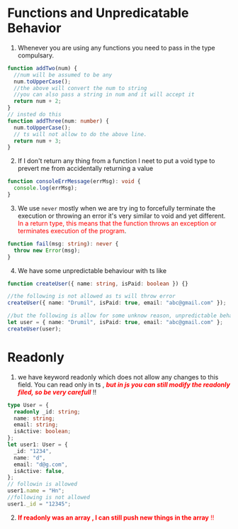 # Functions and Unpredicatable Behavior

1. Whenever you are using any functions you need to pass in the type compulsary.

```ts
function addTwo(num) {
  //num will be assumed to be any
  num.toUpperCase();
  //the above will convert the num to string
  //you can also pass a string in num and it will accept it
  return num + 2;
}
// insted do this
function addThree(num: number) {
  num.toUpperCase();
  // ts will not allow to do the above line.
  return num + 3;
}
```

2. If I don't return any thing from a function I neet to put a void type to prevert me from accidentally returning a value

```ts
function consoleErrMessage(errMsg): void {
  console.log(errMsg);
}
```

3. We use `never` mostly when we are try ing to forcefully terminate the execution or throwing an error it's very similar to void and yet different.<span style="color:red"> In a return type, this means that the function throws an exception or terminates execution of the program</span>.

```ts
function fail(msg: string): never {
  throw new Error(msg);
}
```

4. We have some unpredictable behaviour with ts like

```ts
function createUser({ name: string, isPaid: boolean }) {}

//the following is not allowed as ts will throw error
createUser({ name: "Drumil", isPaid: true, email: "abc@gmail.com" });

//but the following is allow for some unknow reason, unpredictable behavour of ts starts
let user = { name: "Drumil", isPaid: true, email: "abc@gmail.com" };
createUser(user);
```

# Readonly

1. we have keyword readonly which does not allow any changes to this field. You can read only in ts ,<span style="color:red"> **_but in js you can still modify the readonly filed, so be very carefull_**</span> !!

```ts
type User = {
  readonly _id: string;
  name: string;
  email: string;
  isActive: boolean;
};
let user1: User = {
  _id: "1234",
  name: "d",
  email: "d@g.com",
  isActive: false,
};
// followin is allowed
user1.name = "Hn";
//following is not allowed
user1._id = "12345";
```

2. <span style="color:red">**If readonly was an array , I can still push new things in the array** !!</span>

